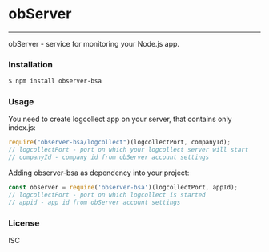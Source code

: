 # obServer
----
obServer - service for monitoring your Node.js app.
### Installation

```sh
$ npm install observer-bsa
```
### Usage
You need to create logcollect app on your server, that contains only index.js:
```js
require("observer-bsa/logcollect")(logcollectPort, companyId);
// logcollectPort - port on which your logcollect server will start
// companyId - company id from obServer account settings
```
Adding observer-bsa as dependency into your project:
```js
const observer = require('observer-bsa')(logcollectPort, appId);
// logcollectPort - port on which logcollect is started
// appid - app id from obServer account settings
```
### License
ISC
